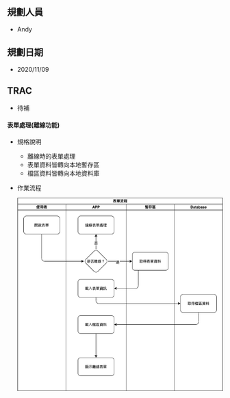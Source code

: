 ## <div id="user">規劃人員</div>
  * Andy

## <div id="updatedate">規劃日期</div>
  * 2020/11/09

## <div id="trac">TRAC</div>
  * 待補

#### <div id="offline_mode_form">表單處理<path>(離線功能)</path></div>
* 規格說明
    * 離線時的表單處理
    * 表單資料皆轉向本地暫存區
    * 檔區資料皆轉向本地資料庫
* 作業流程

  ![Offline Mode Form](./image/workflow_form.png)

